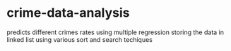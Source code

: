 # crime-data-analysis
predicts different crimes rates using multiple regression 
storing the data in linked list
using various sort and search techiques
